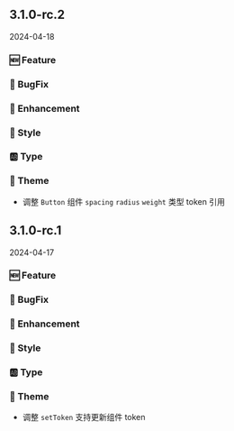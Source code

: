 ## 3.1.0-rc.2
2024-04-18

### 🆕 Feature

### 🐞 BugFix


### 💎 Enhancement

### 💅 Style

### 🆎 Type

### 🎨 Theme

- 调整 `Button` 组件 `spacing` `radius` `weight` 类型 token 引用

## 3.1.0-rc.1
2024-04-17

### 🆕 Feature

### 🐞 BugFix


### 💎 Enhancement

### 💅 Style

### 🆎 Type

### 🎨 Theme

- 调整 `setToken` 支持更新组件 token

